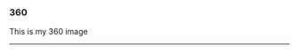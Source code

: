 ### 360

This is my 360 image

<script src="//360.vizor.io/scripts/embed.js" data-vizorurl="https://360.vizor.io/embed/v/xybr" ></script>

***
